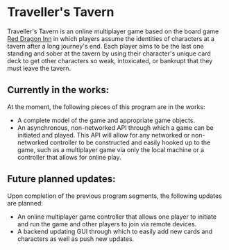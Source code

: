 # Traveller's Tavern

Traveller's Tavern is an online multiplayer game based on the board game [Red Dragon Inn](https://slugfestgames.com/rdifamily/) in which players assume the identities of characters at a tavern after a long journey's end. Each player aims to be the last one standing and sober at the tavern by using their character's unique card deck to get other characters so weak, intoxicated, or bankrupt that they must leave the tavern.

## Currently in the works:

At the moment, the following pieces of this program are in the works:

- A complete model of the game and appropriate game objects.
- An asynchronous, non-networked API through which a game can be initiated and played. This API will allow for any networked or non-networked controller to be constructed and easily hooked up to the game, such as a multiplayer game via only the local machine or a controller that allows for online play.

## Future planned updates:

Upon completion of the previous program segments, the following updates are planned:

- An online multiplayer game controller that allows one player to initiate and run the game and other players to join via remote devices.
- A backend updating GUI through which to easily add new cards and characters as well as push new updates.
